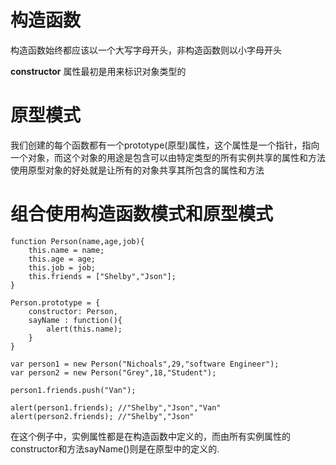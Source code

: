 # 构造函数

构造函数始终都应该以一个大写字母开头，非构造函数则以小字母开头

**constructor** 属性最初是用来标识对象类型的

# 原型模式

我们创建的每个函数都有一个prototype(原型)属性，这个属性是一个指针，指向一个对象，而这个对象的用途是包含可以由特定类型的所有实例共享的属性和方法 </br>
使用原型对象的好处就是让所有的对象共享其所包含的属性和方法

# 组合使用构造函数模式和原型模式

```
function Person(name,age,job){
    this.name = name;
    this.age = age;
    this.job = job;
    this.friends = ["Shelby","Json"];
}

Person.prototype = {
    constructor: Person,
    sayName : function(){
        alert(this.name);
    }
}

var person1 = new Person("Nichoals",29,"software Engineer");
var person2 = new Person("Grey",18,"Student");

person1.friends.push("Van");

alert(person1.friends); //"Shelby","Json","Van"
alert(person2.friends); //"Shelby","Json"
```

在这个例子中，实例属性都是在构造函数中定义的，而由所有实例属性的constructor和方法sayName()则是在原型中的定义的.